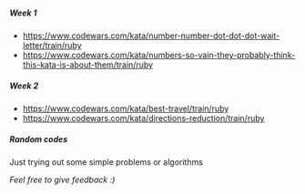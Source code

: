 ##### Week 1

- https://www.codewars.com/kata/number-number-dot-dot-dot-wait-letter/train/ruby
- https://www.codewars.com/kata/numbers-so-vain-they-probably-think-this-kata-is-about-them/train/ruby

##### Week 2
- https://www.codewars.com/kata/best-travel/train/ruby
- https://www.codewars.com/kata/directions-reduction/train/ruby

##### Random codes
Just trying out some simple problems or algorithms


_Feel free to give feedback :)_
